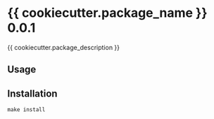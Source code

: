 # {{ cookiecutter.package_name }} 0.0.1

{{ cookiecutter.package_description }}

## Usage

## Installation

`make install`

